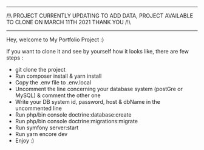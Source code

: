 *******************************************************************************************************
/!\ PROJECT CURRENTLY UPDATING TO ADD DATA, PROJECT AVAILABLE TO CLONE ON MARCH 11TH 2021 THANK YOU /!\
*******************************************************************************************************

Hey, welcome to My Portfolio Project :)

If you want to clone it and see by yourself how it looks like, there are few steps :
* git clone the project
* Run composer install & yarn install
* Copy the .env file to .env.local
* Uncomment the line concerning your database system (postGre or MySQL) & comment the other one
* Write your DB system id, password, host & dbName in the uncommented line
* Run php/bin console doctrine:database:create
* Run php/bin console doctrine:migrations:migrate
* Run symfony server:start
* Run yarn encore dev
* Enjoy :)
